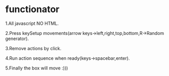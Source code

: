 # functionator
 1.All javascript NO HTML.
 
 2.Press keySetup movements(arrow keys->left,right,top,bottom,R->Random generator).
 
 3.Remove actions by click.
 
 4.Run action sequence when ready(keys->spacebar,enter).
 
 5.Finally the box will move :)))
